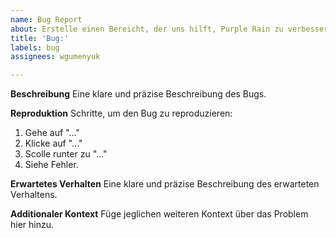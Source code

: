 ```yaml
---
name: Bug Report
about: Erstelle einen Bereicht, der uns hilft, Purple Rain zu verbessern.
title: 'Bug:'
labels: bug
assignees: wgumenyuk

---
```


**Beschreibung**
Eine klare und präzise Beschreibung des Bugs.

**Reproduktion**
Schritte, um den Bug  zu reproduzieren:
1. Gehe auf "..."
2. Klicke auf "..."
3. Scolle runter zu "..."
4. Siehe Fehler.

**Erwartetes Verhalten**
Eine klare und präzise Beschreibung des erwarteten Verhaltens.

**Additionaler Kontext**
Füge jeglichen weiteren Kontext über das Problem hier hinzu.
